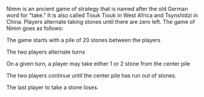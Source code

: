 Nimm is an ancient game of strategy that is named after the old German word for "take." It is also called Tiouk Tiouk in West Africa and Tsynshidzi in China. Players alternate taking stones until there are zero left. The game of Nimm goes as follows:

The game starts with a pile of 20 stones between the players

The two players alternate turns

On a given turn, a player may take either 1 or 2 stone from the center pile

The two players continue until the center pile has run out of stones.

The last player to take a stone loses.
